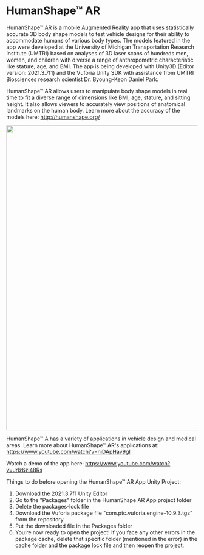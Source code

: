 # HumanShape™ AR

HumanShape™ AR is a mobile Augmented Reality app that uses statistically accurate 3D body shape models to test vehicle designs for their ability to accommodate humans of various body types. The models featured in the app were developed at the University of Michigan Transportation Research Institute (UMTRI) based on analyses of 3D laser scans of hundreds men, women, and children with diverse a range of anthropometric characteristic like stature, age, and BMI. The app is being developed with Unity3D (Editor version: 2021.3.7f1) and the Vuforia Unity SDK with assistance from UMTRI Biosciences research scientist Dr. Byoung-Keon Daniel Park. 

HumanShape™ AR allows users to manipulate body shape models in real time to fit a diverse range of dimensions like BMI, age, stature, and sitting height. It also allows viewers to accurately view positions of anatomical landmarks on the human body. Learn more about the accuracy of the models here: http://humanshape.org/

<p align="center">
 <img src="https://github.com/nithishakumar/HumanShape-AR/blob/main/SeatedAdultMeshManipulation.gif" width="800">
</p>

HumanShape™ A has a variety of applications in vehicle design and medical areas. Learn more about HumanShape™ AR's applications at: https://www.youtube.com/watch?v=niDApHav9gI

Watch a demo of the app here: https://www.youtube.com/watch?v=Jrlz6zi48Rs

Things to do before opening the HumanShape™ AR App Unity Project:
1. Download the 2021.3.7f1 Unity Editor
2. Go to the "Packages" folder in the HumanShape AR App project folder
3. Delete the packages-lock file
4. Download the Vuforia package file "com.ptc.vuforia.engine-10.9.3.tgz" from the repository
5. Put the downloaded file in the Packages folder
6. You’re now ready to open the project! If you face any other errors in the package cache, delete that specific folder (mentioned in the error) in the cache folder and the package lock file and then reopen the project.
